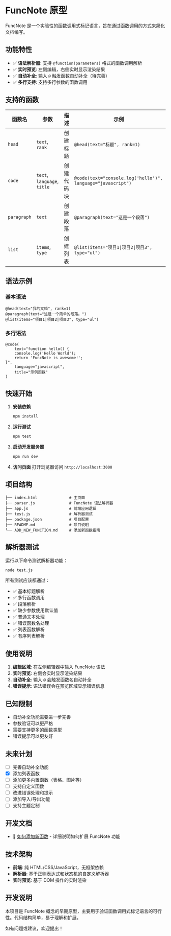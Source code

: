 # FuncNote 原型

FuncNote 是一个实验性的函数调用式标记语言，旨在通过函数调用的方式来简化文档编写。

## 功能特性

- ✅ **语法解析器**: 支持 `@function(parameters)` 格式的函数调用解析
- ✅ **实时预览**: 左侧编辑，右侧实时显示渲染结果
- ✅ **自动补全**: 输入 `@` 触发函数自动补全（待完善）
- ✅ **多行支持**: 支持多行参数的函数调用

## 支持的函数

| 函数名 | 参数 | 描述 | 示例 |
|--------|------|------|------|
| `head` | `text`, `rank` | 创建标题 | `@head(text="标题", rank=1)` |
| `code` | `text`, `language`, `title` | 创建代码块 | `@code(text="console.log('hello')", language="javascript")` |
| `paragraph` | `text` | 创建段落 | `@paragraph(text="这是一个段落")` |
| `list` | `items`, `type` | 创建列表 | `@list(items="项目1\|项目2\|项目3", type="ul")` |

## 语法示例

### 基本语法
```funcnote
@head(text="我的文档", rank=1)
@paragraph(text="这是一个简单的段落。")
@list(items="项目1|项目2|项目3", type="ul")
```

### 多行语法
```funcnote
@code(
    text="function hello() {
    console.log('Hello World');
    return 'FuncNote is awesome!';
}",
    language="javascript",
    title="示例函数"
)
```

## 快速开始

1. **安装依赖**
   ```bash
   npm install
   ```

2. **运行测试**
   ```bash
   npm test
   ```

3. **启动开发服务器**
   ```bash
   npm run dev
   ```

4. **访问页面**
   打开浏览器访问 `http://localhost:3000`

## 项目结构

```
├── index.html              # 主页面
├── parser.js               # FuncNote 语法解析器
├── app.js                  # 前端应用逻辑
├── test.js                 # 解析器测试
├── package.json            # 项目配置
├── README.md               # 项目说明
└── ADD_NEW_FUNCTION.md     # 添加新函数指南
```

## 解析器测试

运行以下命令测试解析器功能：

```bash
node test.js
```

所有测试应该都通过：
- ✅ 基本标题解析
- ✅ 多行函数调用
- ✅ 段落解析
- ✅ 缺少参数使用默认值
- ✅ 普通文本处理
- ✅ 错误函数名处理
- ✅ 列表函数解析
- ✅ 有序列表解析

## 使用说明

1. **编辑区域**: 在左侧编辑器中输入 FuncNote 语法
2. **实时预览**: 右侧会实时显示渲染结果
3. **自动补全**: 输入 `@` 会触发函数名自动补全
4. **错误提示**: 语法错误会在预览区域显示错误信息

## 已知限制

- 自动补全功能需要进一步完善
- 参数验证可以更严格
- 需要支持更多的函数类型
- 错误提示可以更友好

## 未来计划

- [ ] 完善自动补全功能
- [x] 添加列表函数
- [ ] 添加更多内置函数（表格、图片等）
- [ ] 支持自定义函数
- [ ] 改进错误处理和提示
- [ ] 添加导入/导出功能
- [ ] 支持主题定制

## 开发文档

- 📖 [如何添加新函数](docs/ADD_NEW_FUNCTION.md) - 详细说明如何扩展 FuncNote 功能

## 技术架构

- **前端**: 纯 HTML/CSS/JavaScript，无框架依赖
- **解析器**: 基于正则表达式和状态机的自定义解析器
- **实时预览**: 基于 DOM 操作的实时渲染

## 开发说明

本项目是 FuncNote 概念的早期原型，主要用于验证函数调用式标记语言的可行性。代码结构简单，易于理解和扩展。

如有问题或建议，欢迎提出！
